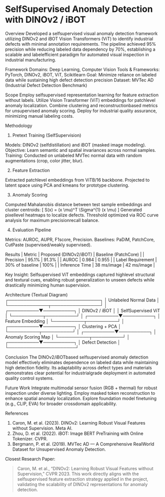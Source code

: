 # SelfSupervised Anomaly Detection with DINOv2 / iBOT

Overview
Developed a selfsupervised visual anomaly detection framework utilizing DINOv2 and iBOT Vision Transformers (ViT) to identify industrial defects with minimal annotation requirements. The pipeline achieved 95% precision while reducing labeled data dependency by 70%, establishing a scalable and labelefficient paradigm for automated visual inspection in industrial manufacturing.

Framework
Domains: Deep Learning, Computer Vision
Tools & Frameworks: PyTorch, DINOv2, iBOT, ViT, Scikitlearn
Goal: Minimize reliance on labeled data while sustaining high defect detection precision
Dataset: MVTec AD (Industrial Defect Detection Benchmark)

Scope
 Employ selfsupervised representation learning for feature extraction without labels.
 Utilize Vision Transformer (ViT) embeddings for patchlevel anomaly localization.
 Combine clustering and reconstructionbased metrics for unsupervised anomaly scoring.
 Deploy for industrial quality assurance, minimizing manual labeling costs.

Methodology

 1. Pretext Training (SelfSupervision)

 Models: DINOv2 (selfdistillation) and iBOT (masked image modeling).
 Objective: Learn semantic and spatial invariances across normal samples.
 Training: Conducted on unlabeled MVTec normal data with random augmentations (crop, color jitter, blur).

 2. Feature Extraction

 Extracted patchlevel embeddings from ViTB/16 backbone.
 Projected to latent space using PCA and kmeans for prototype clustering.

 3. Anomaly Scoring

 Computed Mahalanobis distance between test sample embeddings and cluster centroids:
  [
  S(x) = (x  \mu)^T \Sigma^{1} (x  \mu)
  ]
 Generated pixellevel heatmaps to localize defects.
 Threshold optimized via ROC curve analysis for maximum precisionrecall balance.

 4. Evaluation Pipeline

 Metrics: AUROC, AUPR, F1score, Precision.
 Baselines: PaDiM, PatchCore, CutPaste (supervised/weakly supervised).

Results
| Metric            | Proposed (DINOv2/iBOT) | Baseline (PatchCore) |
| Precision         | 95.1%              | 91.3%            	    |
| AUROC             | 0.984              | 0.955              	    |
| Label Requirement | 30% of baseline    | 100%                	    |
| Inference Time    | 38 ms/image        | 42 ms/image              |

Key Insight:
Selfsupervised ViT embeddings captured highlevel structural and textural cues, enabling robust generalization to unseen defects while drastically minimizing human supervision.

Architecture (Textual Diagram)
┌──────────────────────────────┐
│     Unlabeled Normal Data     │
└─────────────┬────────────────┘
              │
   ┌──────────▼──────────┐
   │   DINOv2 / iBOT     │
   │ SelfSupervised ViT │
   └──────────┬──────────┘
              │
   ┌──────────▼──────────┐
   │   Feature Embedding  │
   └──────────┬──────────┘
              │
   ┌──────────▼──────────┐
   │ Clustering + PCA     │
   └──────────┬──────────┘
              │
   ┌──────────▼──────────┐
   │ Anomaly Scoring Map  │
   └──────────┬──────────┘
              │
   ┌──────────▼──────────┐
   │   Defect Detection   │
   └──────────────────────┘

Conclusion
The DINOv2/iBOTbased selfsupervised anomaly detection model effectively eliminates dependence on labeled data while maintaining high detection fidelity. Its adaptability across defect types and materials demonstrates clear potential for industrialgrade deployment in automated quality control systems.

Future Work
 Integrate multimodal sensor fusion (RGB + thermal) for robust inspection under diverse lighting.
 Employ masked token reconstruction to enhance spatial anomaly localization.
 Explore foundation model finetuning (e.g., CLIP, EVA) for broader crossdomain applicability.

References
1. Caron, M. et al. (2023). DINOv2: Learning Robust Visual Features without Supervision. Meta AI.
2. Zhou, D. et al. (2022). iBOT: Image BERT PreTraining with Online Tokenizer. CVPR.
3. Bergmann, P. et al. (2019). MVTec AD — A Comprehensive RealWorld Dataset for Unsupervised Anomaly Detection.

Closest Research Paper:
> Caron, M. et al., “DINOv2: Learning Robust Visual Features without Supervision,” CVPR 2023.
> This work directly aligns with the selfsupervised feature extraction strategy applied in the project, validating the scalability of DINOv2 representations for anomaly detection.
